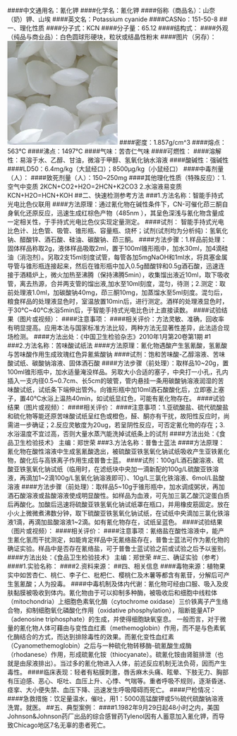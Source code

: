 ####中文通用名：氰化钾
####化学名：氰化钾
####俗称（商品名）：山奈（奶）钾、山埃
####英文名：Potassium cyanide
####CASNo：151-50-8
##一、理化性质
####分子式：KCN
####分子量：65.12
####结构式：
####外观（纯品与商业品）：白色圆球形硬块，粒状或结晶性粉末	
####图片（另存）：![外观](./assets/duwu/氰化钾/@1外观.jpg)
####密度：1.857g/cm^3
####熔点：563℃
####沸点：1497℃
####气味：苦杏仁气味
####可燃性：
####溶解性：易溶于水、乙醇、甘油，微溶于甲醇、氢氧化钠水溶液
####酸碱性：强碱性
####LD50：6.4mg/kg（大鼠经口）；8500μg/kg（小鼠经口）
####中毒剂量（人）：
####致死剂量（人）：150~250mg
####其他理化性质（特殊反应）：1.空气中变质 2KCN+CO2+H2O=2HCN+K2CO3   2.水溶液易变质 KCN+H2O=HCN+KOH
##二、快速检测参考方法
###1.方法名称：智能手持式光电比色仪联用
####方法原理：通过氰化物在碱性条件下，CN-可催化茚三酮自身氧化还原反应，迅速生成红棕色产物（485nm ），其呈色深浅与氰化物含量成一定相关性，于手持式光电比色仪实现定量测定。
####试剂： 智能手持式光电比色计、比色管、吸管、锥形瓶、容量瓶、烧杯；试剂(试剂均为分析纯)：氢氧化钠、醋酸锌、酒石酸、硅油、碳酸钠、茚三酮。
####方法步骤：1.样品前处理：固体样品称取2g，液体样品吸取2ml，置于100ml锥形瓶中，加水30ml，加4滴硅油（消泡剂）。另取2支15ml刻度试管，每管各加5mgNaOH和1ml水，将具塞金属导管与锥形瓶连接起来，然后在锥形瓶中加入0.5g醋酸锌和0.5g酒石酸，迅速连接于酒精炉上，微火加热至沸腾（保持沸腾5min），收集馏出液近10ml，取下吸收管，离去热源，合并两支管的馏出液,加水至10ml刻度，混匀，待测；2.测定：取前处理液1.0ml，加碳酸钠40mg，茚三酮10mg，加蒸馏水至5ml刻度。混匀后，粮食样品的处理液显色时，室温放置10min后，进行测定。酒样的处理液显色时，于30℃~40℃水浴5min后，于智能手持式光电比色计上直接读数。
####试验结果（图片或视频）：
####注意事项：
####相关评价：方法灵敏、准确，回收率有明显提高。应用本法与国家标准方法比较，两种方法无显著性差异，此法适合现场检测。
####方法出处：《中国卫生检验杂志》2010年1月第20卷第1期 #1 
###2.方法名称：苦味酸试纸法
####方法原理：氰化物遇酸产生氢氰酸，氢氰酸与苦味酸作用生成玫瑰红色异氰紫酸钠
####试剂：饱和苦味酸-乙醇溶液、苦味酸试纸、碳酸钠溶液、固体酒石酸
####方法步骤（前处理）：取样品10~20g，置100ml锥形瓶中，加水适量淹没样品。另取大小合适的塞子，中央打一小孔，孔内插入一支内径0.5~0.7cm、长5cm的玻管，管内悬挂一条用碳酸钠溶液润湿的苦味酸试纸，试纸条下端伸出管外。向锥形瓶中加10ml酒石酸酸化后，立即塞上塞子，置40℃水浴上温热40min，如试纸显红色，可能有氰化物存在。
####试验结果（图片或视频）：
####相关评价：
####注意事项：1.亚硫酸盐、硫代硫酸盐和硫化物等能还原苦味酸试纸呈红色或橙色，醛、酮亦有干扰，故阳性反应时，尚需进一步确证；2.反应灵敏度为20ug，若呈阴性反应，可否定氰化物的存在；3.水浴温度不宜过高，否则大量水蒸汽能洗掉试纸条上的试剂
####方法出处：《食品卫生检验技术》 主编：郑世荣
###3.方法名称：普鲁士蓝法
####方法原理：氰化物在酸性溶液中生成氢氰酸逸出，被硫酸亚铁氢氧化钠试纸吸收产生亚铁氰化物，酸化后与高铁离子作用生成普鲁士蓝。
####试剂：100g/L酒石酸溶液、硫酸亚铁氢氧化钠试纸（临用时，在滤纸块中央加一滴新配的100g/L硫酸亚铁溶液，再滴加1~2滴100g/L氢氧化钠溶液即可）、10g/L三氯化铁溶液、6mol/L盐酸溶液
####方法步骤（前处理）：取样品5~10g于锥形瓶中，加水调成粥状，再加酒石酸溶液或盐酸溶液使成明显酸性。如样品为血液，可先加三氯乙酸沉淀蛋白质后再酸化。加酸后迅速将硫酸亚铁氢氧化钠试纸罩在瓶口，并用橡皮筋固定。放在小火上微微煮沸数分钟，取下硫酸亚铁氢氧化钠试纸，在试纸中央滴加三氯化铁溶液1滴，再滴加盐酸溶液1~2滴。如有氰化物存在，试纸呈蓝色。
####试验结果（图片或视频）：
####相关评价：
####注意事项：氰络盐在酸性溶液中，能产生氰化氢而干扰测定，如能肯定样品中无氰络盐存在，普鲁士蓝法可作为氰化物的确证实验。样品中是否存在氰络盐，可于普鲁士蓝试验之前或试验之后予以鉴别。
####方法出处：《食品卫生检验技术》 主编：郑世荣
##三、确证实验（参考）
####1.实验名称：
####2.资料来源：
##四、相关信息
####毒物来源：植物果实中如苦杏仁、桃仁、李子仁、枇杷仁、樱桃仁及木薯等都含有氰苷，分解后可产生氢氰酸；人为投毒。
####中毒机制及体内代谢：氰化物可经由口服、吸入及皮肤黏膜被吸收到体内。氰化物由于可以抑制多种酶，被吸收后和细胞中线粒体（mitochondria）上细胞色素氧化酶（cytochrome oxidase）三价铁离子产生络合物，抑制细胞氧化磷酸化作用（oxidative phosphylation），阻断能量ATP（adenosine triphosphate）的生成，并使得细胞缺氧窒息。 一般而言，对于微量的氰化物人体可藉由与变性血红素（methemoglobin）作用，而不是与色素氧化酶结合的方式，而达到排除毒性的效果。而氰化变性血红素（Cyanomethemoglobin）之后与一种硫化物转移酶-硫氰酸生成酶（rhodanese）作用，形成硫氰化铵（thiocyanate）。硫氰化铵由肾脏排泄（也就是由尿液排出）。当过多的氰化物进入人体，前述反应机制无法负荷，因而产生毒性。
####临床表现：轻者有粘膜刺激，唇舌麻木头痛、眩晕、下肢无力、胸部有压迫感、恶心、呕吐、血压上升、心悸、气喘等。重者呼吸不规则，逐渐昏迷、痉挛、大小便失禁、血压下降、迅速发生呼吸障碍而死亡。
####尸检情况：
####急救措施：饮足量温水，催吐，用1：5000高锰酸钾或5％硫代硫酸钠溶液洗胃。就医。
##五、典型案例：
####1.1982年9月29日起48小时之内，美国Johnson&Johnson药厂出品的综合感冒药Tylenol因有人蓄意加入氰化钾，而导致Chicago地区7名无辜的患者死亡。
